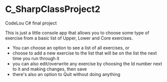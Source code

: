 # C_SharpClassProject2
CodeLou C# final project

This is just a little console app that allows you to choose some type of exercise from a basic list of Upper, Lower and Core exercises.
- You can choose an option to see a list of all exercises, or
- choose to add a new exercise to the list that will be on the list the next time you run through it
- you can also edit/overwrite any exercise by choosing the Id number next to it and making changes, then save
- there's also an option to Quit without doing anything

